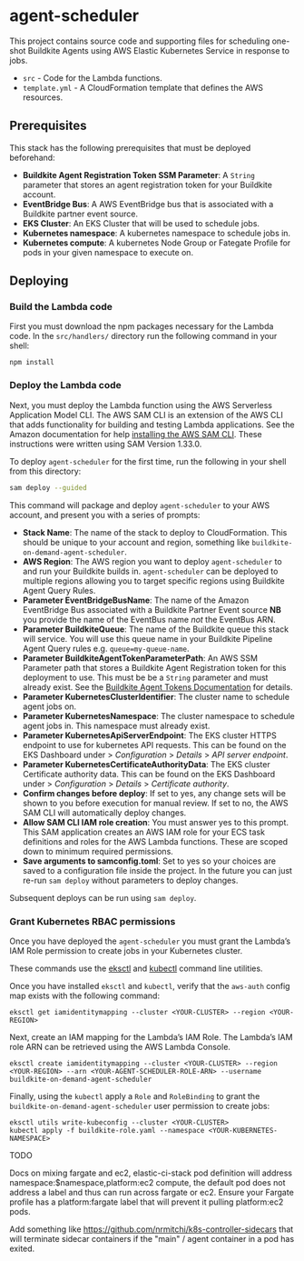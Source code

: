 # agent-scheduler

This project contains source code and supporting files for scheduling one-shot
Buildkite Agents using AWS Elastic Kubernetes Service in response to jobs.

- `src` - Code for the Lambda functions.
- `template.yml` - A CloudFormation template that defines the AWS resources.

## Prerequisites

This stack has the following prerequisites that must be deployed beforehand:

* **Buildkite Agent Registration Token SSM Parameter**: A `String` parameter
that stores an agent registration token for your Buildkite account.
* **EventBridge Bus**: A AWS EventBridge bus that is associated with a Buildkite
partner event source.
* **EKS Cluster**: An EKS Cluster that will be used to schedule jobs.
* **Kubernetes namespace**: A kubernetes namespace to schedule jobs in.
* **Kubernetes compute**: A kubernetes Node Group or Fategate Profile for pods
in your given namespace to execute on.

## Deploying

### Build the Lambda code

First you must download the npm packages necessary for the Lambda code. In the
`src/handlers/` directory run the following command in your shell:

```
npm install
```

### Deploy the Lambda code

Next, you must deploy the Lambda function using the AWS Serverless Application
Model CLI. The AWS SAM CLI is an extension of the AWS CLI that adds
functionality for building and testing Lambda applications. See the Amazon
documentation for help [installing the AWS SAM CLI](https://docs.aws.amazon.com/serverless-application-model/latest/developerguide/serverless-sam-cli-install.html).
These instructions were written using SAM Version 1.33.0.

To deploy `agent-scheduler` for the first time, run the following in your shell
from this directory:

```bash
sam deploy --guided
```

This command will package and deploy `agent-scheduler` to your AWS account, and
present you with a series of prompts:

* **Stack Name**: The name of the stack to deploy to CloudFormation. This should
be unique to your account and region, something like
`buildkite-on-demand-agent-scheduler`.
* **AWS Region**: The AWS region you want to deploy `agent-scheduler` to and run
your Buildkite builds in. `agent-scheduler` can be deployed to multiple regions
allowing you to target specific regions using Buildkite Agent Query Rules.
* **Parameter EventBridgeBusName**: The name of the Amazon EventBridge Bus
associated with a Buildkite Partner Event source **NB** you provide the name of
the EventBus name _not_ the EventBus ARN.
* **Parameter BuildkiteQueue**: The name of the Buildkite queue this stack will
service. You will use this queue name in your Buildkite Pipeline Agent Query
rules e.g. `queue=my-queue-name`.
* **Parameter BuildkiteAgentTokenParameterPath**: An AWS SSM Parameter path that
stores a Buildkite Agent Registration token for this deployment to use. This
must be be a `String` parameter and must already exist. See the
[Buildkite Agent Tokens Documentation](https://buildkite.com/docs/agent/v3/tokens)
for details.
* **Parameter KubernetesClusterIdentifier**: The cluster name to schedule agent
jobs on.
* **Parameter KubernetesNamespace**: The cluster namespace to schedule agent
jobs in. This namespace must already exist.
* **Parameter KubernetesApiServerEndpoint**: The EKS cluster HTTPS endpoint to
use for kubernetes API requests. This can be found on the EKS Dashboard under
*<Your-Cluster>* > *Configuration* > *Details* > *API server endpoint*.
* **Parameter KubernetesCertificateAuthorityData**: The EKS cluster Certificate
authority data. This can be found on the EKS Dashboard under *<Your-Cluster>* >
*Configuration* > *Details* > *Certificate authority*.
* **Confirm changes before deploy**: If set to yes, any change sets will be
shown to you before execution for manual review. If set to no, the AWS SAM CLI
will automatically deploy changes.
* **Allow SAM CLI IAM role creation**: You must answer yes to this prompt. This
SAM application creates an AWS IAM role for your ECS task definitions and roles
for the AWS Lambda functions. These are scoped down to minimum required
permissions.
* **Save arguments to samconfig.toml**: Set to yes so your choices are saved to
a configuration file inside the project. In the future you can just re-run
`sam deploy` without parameters to deploy changes.

Subsequent deploys can be run using `sam deploy`.

### Grant Kubernetes RBAC permissions

Once you have deployed the `agent-scheduler` you must grant the Lambda’s IAM
Role permission to create jobs in your Kubernetes cluster.

These commands use the [eksctl](https://docs.aws.amazon.com/eks/latest/userguide/eksctl.html)
and [kubectl](https://docs.aws.amazon.com/eks/latest/userguide/install-kubectl.html)
command line utilities.

Once you have installed `eksctl` and `kubectl`, verify that the `aws-auth`
config map exists with the following command:

```
eksctl get iamidentitymapping --cluster <YOUR-CLUSTER> --region <YOUR-REGION>
```

Next, create an IAM mapping for the Lambda’s IAM Role. The Lambda’s IAM role
ARN can be retrieved using the AWS Lambda Console.

```
eksctl create iamidentitymapping --cluster <YOUR-CLUSTER> --region <YOUR-REGION> --arn <YOUR-AGENT-SCHEDULER-ROLE-ARN> --username buildkite-on-demand-agent-scheduler
```

Finally, using the `kubectl` apply a `Role` and `RoleBinding` to grant the
`buildkite-on-demand-agent-scheduler` user permission to create jobs:

```
eksctl utils write-kubeconfig --cluster <YOUR-CLUSTER>
kubectl apply -f buildkite-role.yaml --namespace <YOUR-KUBERNETES-NAMESPACE>
```

TODO

Docs on mixing fargate and ec2, elastic-ci-stack pod definition will
address namespace:$namespace,platform:ec2 compute, the default pod
does not address a label and thus can run across fargate or ec2. Ensure
your Fargate profile has a platform:fargate label that will prevent it
pulling platform:ec2 pods.

Add something like https://github.com/nrmitchi/k8s-controller-sidecars
that will terminate sidecar containers if the "main" / agent container
in a pod has exited.
